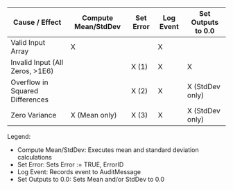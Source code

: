 Cause / Effect                  | Compute Mean/StdDev | Set Error | Log Event | Set Outputs to 0.0
--------------------------------|--------------------|-----------|-----------|--------------------
Valid Input Array               | X                  |           | X         | 
Invalid Input (All Zeros, >1E6) |                    | X (1)     | X         | X
Overflow in Squared Differences |                    | X (2)     | X         | X (StdDev only)
Zero Variance                   | X (Mean only)      | X (3)     | X         | X (StdDev only)

Legend:
- Compute Mean/StdDev: Executes mean and standard deviation calculations
- Set Error: Sets Error := TRUE, ErrorID
- Log Event: Records event to AuditMessage
- Set Outputs to 0.0: Sets Mean and/or StdDev to 0.0
